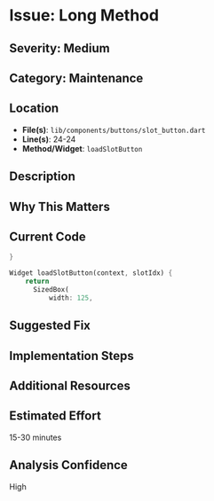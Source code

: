 # Issue: Long Method

## Severity: Medium

## Category: Maintenance

## Location
- **File(s)**: `lib/components/buttons/slot_button.dart`
- **Line(s)**: 24-24
- **Method/Widget**: `loadSlotButton`

## Description


## Why This Matters


## Current Code
```dart
}

Widget loadSlotButton(context, slotIdx) { 
    return  
      SizedBox(
          width: 125,
```

## Suggested Fix


## Implementation Steps


## Additional Resources


## Estimated Effort
15-30 minutes

## Analysis Confidence
High

